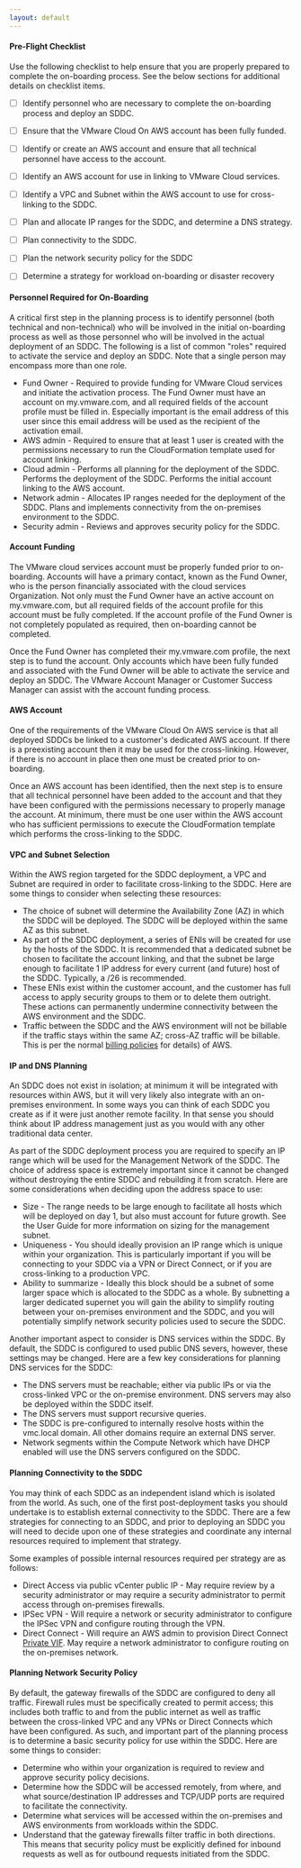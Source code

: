 ```yaml
---
layout: default
---
```



#### Pre-Flight Checklist
Use the following checklist to help ensure that you are properly prepared to complete the on-boarding process. See the below sections for additional details on checklist items.

- [ ] Identify personnel who are necessary to complete the on-boarding process and deploy an SDDC.
- [ ] Ensure that the VMware Cloud On AWS account has been fully funded.
- [ ] Identify or create an AWS account and ensure that all technical personnel have access to the account.
- [ ] Identify an AWS account for use in linking to VMware Cloud services.
- [ ] Identify a VPC and Subnet within the AWS account to use for cross-linking to the SDDC.
- [ ] Plan and allocate IP ranges for the SDDC, and determine a DNS strategy.
- [ ] Plan connectivity to the SDDC.
- [ ] Plan the network security policy for the SDDC
- [ ] Determine a strategy for workload on-boarding or disaster recovery



#### Personnel Required for On-Boarding
A critical first step in the planning process is to identify personnel (both technical and non-technical) who will be involved in the initial on-boarding process as well as those personnel who will be involved in the actual deployment of an SDDC. The following is a list of common "roles" required to activate the service and deploy an SDDC. Note that a single person may encompass more than one role.

* Fund Owner - Required to provide funding for VMware Cloud services and initiate the activation process. The Fund Owner must have an account on my.vmware.com, and all required fields of the account profile must be filled in. Especially important is the email address of this user since this email address will be used as the recipient of the activation email.
* AWS admin - Required to ensure that at least 1 user is created with the permissions necessary to run the CloudFormation template used for account linking.
* Cloud admin - Performs all planning for the deployment of the SDDC. Performs the deployment of the SDDC. Performs the initial account linking to the AWS account.
* Network admin - Allocates IP ranges needed for the deployment of the SDDC. Plans and implements connectivity from the on-premises environment to the SDDC.
* Security admin - Reviews and approves security policy for the SDDC.

 
 
#### Account Funding
The VMware cloud services account must be properly funded prior to on-boarding. Accounts will have a primary contact, known as the Fund Owner, who is the person financially associated with the cloud services Organization. Not only must the Fund Owner have an active account on my.vmware.com, but all required fields of the account profile for this account must be fully completed. If the account profile of the Fund Owner is not completely populated as required, then on-boarding cannot be completed.

Once the Fund Owner has completed their my.vmware.com profile, the next step is to fund the account. Only accounts which have been fully funded and associated with the Fund Owner will be able to activate the service and deploy an SDDC. The VMware Account Manager or Customer Success Manager can assist with the account funding process.

 

#### AWS Account
One of the requirements of the VMware Cloud On AWS service is that all deployed SDDCs be linked to a customer's dedicated  AWS account. If there is a preexisting account then it may be used for the cross-linking. However, if there is no account in place then one must be created prior to on-boarding.

Once an AWS account has been identified, then the next step is to ensure that all technical personnel have been added to the account and that they have been configured with the permissions necessary to properly manage the account. At minimum, there must be one user within the AWS account who has sufficient permissions to execute the CloudFormation template which performs the cross-linking to the SDDC.

 
 
#### VPC and Subnet Selection
Within the AWS region targeted for the SDDC deployment, a VPC and Subnet are required in order to facilitate cross-linking to the SDDC. Here are some things to consider when selecting these resources:
* The choice of subnet will determine the Availability Zone (AZ) in which the SDDC will be deployed. The SDDC will be deployed within the same AZ as this subnet.
* As part of the SDDC deployment, a series of ENIs will be created for use by the hosts of the SDDC. It is recommended that a dedicated subnet be chosen to facilitate the account linking, and that the subnet be large enough to facilitate 1 IP address for every current (and future) host of the SDDC. Typically, a /26 is recommended.
* These ENIs exist within the customer account, and the customer has full access to apply security groups to them or to delete them outright. These actions can permanently undermine connectivity between the AWS environment and the SDDC.
* Traffic between the SDDC and the AWS environment will not be billable if the traffic stays within the same AZ; cross-AZ traffic will be billable. This is per the normal [billing policies](https://aws.amazon.com/govcloud-us/pricing/data-transfer/) for details) of AWS.



#### IP and DNS Planning
An SDDC does not exist in isolation; at minimum it will be integrated with resources within AWS, but it will very likely also integrate with an on-premises environment. In some ways you can think of each SDDC you create as if it were just another remote facility. In that sense you should think about IP address management just as you would with any other traditional data center.

As part of the SDDC deployment process you are required to specify an IP range which will be used for the Management Network of the SDDC. The choice of address space is extremely important since it cannot be changed without destroying the entire SDDC and rebuilding it from scratch. Here are some considerations when deciding upon the address space to use:
* Size - The range needs to be large enough to facilitate all hosts which will be deployed on day 1, but also must account for future growth. See the User Guide for more information on sizing for the management subnet.
* Uniqueness - You should ideally provision an IP range which is unique within your organization. This is particularly important if you will be connecting to your SDDC via a VPN or Direct Connect, or if you are cross-linking to a production VPC.
* Ability to summarize - Ideally this block should be a subnet of some larger space which is allocated to the SDDC as a whole. By subnetting a larger dedicated supernet you will gain the ability to simplify routing between your on-premises environment and the SDDC, and you will potentially simplify network security policies used to secure the SDDC.

Another important aspect to consider is DNS services within the SDDC. By default, the SDDC is configured to used public DNS severs, however, these settings may be changed. Here are a few key considerations for planning DNS services for the SDDC:

* The DNS servers must be reachable; either via public IPs or via the cross-linked VPC or the on-premise environment. DNS servers may also be deployed within the SDDC itself.
* The DNS servers must support recursive queries.
* The SDDC is pre-configured to internally resolve hosts within the vmc.local domain. All other domains require an external DNS server.
* Network segments within the Compute Network which have DHCP enabled will use the DNS servers configured on the SDDC.

 
 
#### Planning Connectivity to the SDDC
You may think of each SDDC as an independent island which is isolated from the world. As such, one of the first post-deployment tasks you should undertake is to establish external connectivity to the SDDC.  There are a few strategies for connecting to an SDDC, and prior to deploying an SDDC you will need to decide upon one of these strategies and coordinate any internal resources required to implement that strategy. 

Some examples of possible internal resources required per strategy are as follows:
* Direct Access via public vCenter public IP - May require review by a security administrator or may require a security administrator to permit access through on-premises firewalls.
* IPSec VPN - Will require a network or security administrator to configure the IPSec VPN and configure routing through the VPN.
* Direct Connect - Will require an AWS admin to provision Direct Connect [Private VIF](https://docs.aws.amazon.com/directconnect/latest/UserGuide/WorkingWithVirtualInterfaces.html). May require a network administrator to configure routing on the on-premises network.



#### Planning Network Security Policy
By default, the gateway firewalls of the SDDC are configured to deny all traffic. Firewall rules must be specifically created to permit access; this includes both traffic to and from the public internet as well as traffic between the cross-linked VPC and any VPNs or Direct Connects which have been configured. As such, and important part of the planning process is to determine a basic security policy for use within the SDDC. Here are some things to consider:
* Determine who within your organization is required to review and approve security policy decisions.
* Determine how the SDDC will be accessed remotely, from where, and what source/destination IP addresses and TCP/UDP ports are required to facilitate the connectivity.
* Determine what services will be accessed within the on-premises and AWS environments from workloads within the SDDC.
* Understand that the gateway firewalls filter traffic in both directions. This means that security policy must be explicitly defined for inbound requests as well as for outbound requests initiated from the SDDC.
